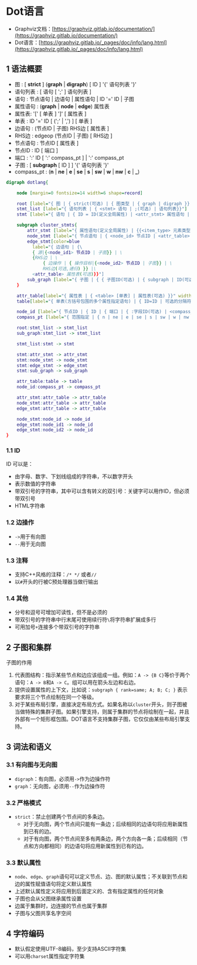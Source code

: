 # Dot语言

* Graphviz文档：[https://graphviz.gitlab.io/documentation/](https://graphviz.gitlab.io/documentation/)
* Dot语言：[https://graphviz.gitlab.io/_pages/doc/info/lang.html](https://graphviz.gitlab.io/_pages/doc/info/lang.html)

## 1 语法概要

* 图 : [ **strict** ] (**graph** | **digraph**) [ ID ] '{' 语句列表 '}'
* 语句列表 	: 	[ 语句 [ ';' ] 语句列表 ]
* 语句 	: 	节点语句 | 边语句 | 属性语句 | ID '=' ID | 子图
* 属性语句 : 	(**graph** | **node** | **edge**) 属性表
* 属性表: 	'[' [ 单表 ] ']' [ 属性表 ]
* 单表 	: 	ID '=' ID [ (';' | ',') ] [ 单表 ]
* 边语句 	: 	(节点ID | 子图) RHS边 [ 属性表 ]
* RHS边 	: 	edgeop (节点ID | 子图) [ RHS边 ]
* 节点语句 	: 	节点ID [ 属性表 ]
* 节点ID 	: 	ID [ 端口 ]
* 端口 	: 	':' ID [ ':' compass_pt ] | ':' compass_pt
* 子图 	: 	[ **subgraph** [ ID ] ] '{' 语句列表 '}'
* compass_pt	: 	(**n** | **ne** | **e** | **se** | **s** | **sw** | **w** | **nw** | **c** | **_**)

```dot
digraph dotlang{

    node [margin=0 fontsize=14 width=6 shape=record]

    root [label="{ 图 | { strict(可选) | { 图类型 | { graph | digraph }} | ID(可选) | {<stmt_list> 语句列表 } } }" ]
    stmt_list [label="{ 语句列表 | { <stmt> 语句 | ;(可选) | 语句列表}}"]
    stmt [label="{ 语句 | { ID = ID(定义全局属性) | <attr_stmt> 属性语句 | <node_stmt> 节点语句 | <edge_stmt> 边语句 | <sub_graph> 子图 } }"]

    subgraph cluster_stmts{
        attr_stmt [label="{ 属性语句(定义全局属性) | {{<item_type> 元素类型 | { graph | node | edge } } | <attr_table> 属性表 }  }" color=blue]
        node_stmt [label="{ 节点语句 | { <node_id> 节点ID | <attr_table> 属性表 } }" color=blue]
        edge_stmt[color=blue
          label="{ 边语句 | {\
          { 源|{<node_id1> 节点ID | 子图}} | \
          {RHS边 | \
              { 边操作 | { 操作目标|{<node_id2> 节点ID | 子图}} | \
              RHS边(可选,递归) }} |\
          <attr_table> 属性表(可选)}}"]
        sub_graph [label="{ 子图 | { { 子图ID(可选) | { subgraph | ID(可选) }} | <stmt_list> \{语句列表\} }}" color=blue]
    }

    attr_table[label="{ 属性表 | { <table> [单表] | 属性表(可选) }}" width=10]
    table[label="{ 单表(方括号包围的多个属性指定语句) | { ID=ID | 可选的分隔符:分号或者逗号 | 单表(可选) }}" width=8]

    node_id [label="{ 节点ID | { ID | { 端口 | { :字段ID(可选) | <compass_pt> :范围指定(可选)}}}} "]
    compass_pt [label="{ 范围指定 | { n | ne | e | se | s | sw | w | nw | c | _ }}"]

    root:stmt_list -> stmt_list
    sub_graph:stmt_list -> stmt_list

    stmt_list:stmt -> stmt

    stmt:attr_stmt -> attr_stmt
    stmt:node_stmt -> node_stmt
    stmt:edge_stmt -> edge_stmt
    stmt:sub_graph -> sub_graph

    attr_table:table -> table
    node_id:compass_pt -> compass_pt

    attr_stmt:attr_table -> attr_table
    node_stmt:attr_table -> attr_table
    edge_stmt:attr_table -> attr_table

    node_stmt:node_id -> node_id
    edge_stmt:node_id1 -> node_id
    edge_stmt:node_id2 -> node_id
}
```


### 1.1 ID

ID 可以是：

* 由字母、数字、下划线组成的字符串，不以数字开头
* 表示数值的字符串
* 带双引号的字符串，其中可以含有转义的双引号：关键字可以用作ID，但必须带双引号
* HTML字符串

### 1.2 边操作

* `->`用于有向图
* `--`用于无向图

### 1.3 注释

* 支持C++风格的注释：`/* */` 或者`//`
* 以`#`开头的行被C预处理器当做行输出

### 1.4 其他

* 分号和逗号可增加可读性，但不是必须的
* 带双引号的字符串中行末尾可使用续行符`\`将字符串扩展成多行
* 可用加号`+`连接多个带双引号的字符串

## 2 子图和集群

子图的作用

1. 代表图结构：指示某些节点和边应该组成一组。例如：`A -> {B C}`等价于两个语句：`A -> B`和`A -> C`。组可以用在箭头左边和右边。
2. 提供设置属性的上下文，比如说：`subgraph { rank=same; A; B; C; }` 表示要求将三个节点绘制在同一个等级。
3. 对于某些布局引擎，直接决定布局方式。如果名称以`cluster`开头，则子图被当做特殊的集群子图。如果引擎支持，则属于集群的节点将绘制在一起，并且外部有一个矩形框包围。DOT语言不支持集群子图，它仅仅由某些布局引擎支持。

## 3 词法和语义

### 3.1 有向图与无向图

* `digraph`：有向图，必须用`->`作为边操作符
* `graph`：无向图，必须用`--`作为边操作符

### 3.2 严格模式

* `strict`：禁止创建两个节点间的多条边。
  * 对于无向图，两个节点间只能有一条边；后续相同的边语句将应用新属性到已有的边。
  * 对于有向图，两个节点间至多有两条边，两个方向各一条；后续相同（节点和方向都相同）的边语句将应用新属性到已有的边。

### 3.3 默认属性

* `node`、`edge`、`graph`语句可以定义节点、边、图的默认属性；不关联到节点和边的属性赋值语句将定义默认属性
* 上述默认属性定义将应用到后面定义的、含有指定属性的任何对象
* 子图也会从父图继承属性设置
* 边属于集群时，边连接的节点也属于集群
* 子图与父图共享名字空间

## 4 字符编码

* 默认假定使用UTF-8编码，至少支持ASCII字符集
* 可以用`charset`属性指定字符集
